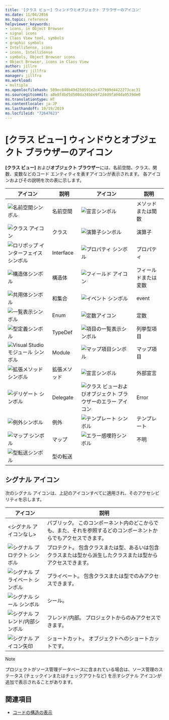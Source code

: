 ```yaml
---
title: '[クラス ビュー] ウィンドウとオブジェクト ブラウザーのアイコン'
ms.date: 11/04/2016
ms.topic: reference
helpviewer_keywords:
- icons, in Object Browser
- signal icons
- Class View tool, symbols
- graphic symbols
- IntelliSense, icons
- icons, IntelliSense
- symbols, Object Browser icons
- Object Browser, icons in Class View
author: jillre
ms.author: jillfra
manager: jillfra
ms.workload:
- multiple
ms.openlocfilehash: 589ec840b49d250591e2c477989d4422273cac31
ms.sourcegitcommit: a8e8f4bd5d508da34bbe9f2d4d9fa94da0539de0
ms.translationtype: HT
ms.contentlocale: ja-JP
ms.lasthandoff: 10/19/2019
ms.locfileid: "72647623"
---
```

# <a name="class-view-and-object-browser-icons"></a>[クラス ビュー] ウィンドウとオブジェクト ブラウザーのアイコン

**[クラス ビュー]** および**オブジェクト ブラウザー**には、名前空間、クラス、関数、変数などのコード エンティティを表すアイコンが表示されます。 各アイコンおよびその説明を次の表に示します。

|アイコン|説明|アイコン|説明|
|----------|-----------------|----------|-----------------|
|![名前空間シンボル](../ide/media/vxnamespace_icon.gif)|名前空間|![宣言シンボル](../ide/media/vxmethod_icon.gif)|メソッドまたは関数|
|![クラス アイコン](../ide/media/vxclass_icon.gif)|クラス|![演算子シンボル](../ide/media/vxoperator_icon.gif)|演算子|
|![ロリポップ インターフェイス シンボル](../ide/media/vxinterface_icon.gif)|Interface|![プロパティ シンボル](../ide/media/vxproperty_icon.gif)|プロパティ|
|![構造体シンボル](../ide/media/vxstruct_icon.gif)|構造体|![フィールド アイコン](../ide/media/vxfield_icon.gif)|フィールドまたは変数|
|![共用体シンボル](../ide/media/vxunion_icon.gif)|和集合|![イベント シンボル](../ide/media/vxevent_icon.gif)|event|
|![一覧表示シンボル](../ide/media/vxenum_icon.gif)|Enum|![定数アイコン](../ide/media/vxconstant_icon.gif)|定数|
|![型定義シンボル](../ide/media/vxtypedef_icon.gif)|TypeDef|![項目の一覧表示シンボル](../ide/media/vxenumitem_icon.gif)|列挙型項目|
|![Visual Studio モジュール シンボル](../ide/media/vxmodule_icon.gif)|Module|![マップ項目シンボル](../ide/media/vxmapitem_icon.gif)|マップ項目|
|![拡張メソッド シンボル](../ide/media/extensionmethod.gif)|拡張メソッド|![宣言シンボル](../ide/media/vxmethod_icon.gif)|外部宣言|
|![デリゲート シンボル](../ide/media/vxdelegate_icon.gif)|Delegate|![クラス ビューおよびオブジェクト ブラウザーのエラー アイコン](../ide/media/erroricon.gif)|Error|
|![例外シンボル](../ide/media/vxexception_icon.gif)|例外|![テンプレート シンボル](../ide/media/vxtemplate_icon.gif)|テンプレート|
|![マップ シンボル](../ide/media/vxmap_icon.gif)|マップ|![エラー感嘆符シンボル](../ide/media/vxerror_icon.gif)|不明|
|![型転送シンボル](../ide/media/ob_type_forward.gif)|型の転送|||

## <a name="signal-icons"></a>シグナル アイコン

次のシグナル アイコンは、上記のアイコンすべてに適用され、そのアクセシビリティを示します。

|アイコン|説明|
|----------|-----------------|
|\<シグナル アイコンなし>|パブリック。 このコンポーネント内のどこからでも、また、それを参照するどのコンポーネントからでもアクセスできます。|
|![シグナル プロテクト シンボル](../ide/media/vxsignal_icon_key.gif)|プロテクト。 包含クラスまたは型、あるいは包含クラスまたは型から派生したクラスまたは型からアクセスできます。|
|![シグナル プライベート シンボル](../ide/media/vxsignal_icon_lock.gif)|プライベート。 包含クラスまたは型でのみアクセスできます。|
|![シグナル シール シンボル](../ide/media/vxsignal_icon_envelope.gif)|シール。|
|![シグナル フレンド&#47;内部シンボル](../ide/media/vxsignal_icon_diamond.gif)|フレンド/内部。 プロジェクトからのみアクセスできます。|
|![シグナル アイコン矢印](../ide/media/vxsignal_icon_arrow.gif)|ショートカット。 オブジェクトへのショートカットです。|

> [!NOTE]
> プロジェクトがソース管理データベースに含まれている場合は、ソース管理のステータス (チェックインまたはチェックアウトなど) を示すシグナル アイコンが追加で表示されることがあります。

## <a name="see-also"></a>関連項目

- [コードの構造の表示](../ide/viewing-the-structure-of-code.md)